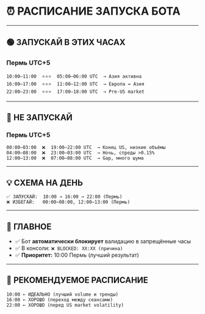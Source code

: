 # ⏰ РАСПИСАНИЕ ЗАПУСКА БОТА

---

## 🟢 ЗАПУСКАЙ В ЭТИХ ЧАСАХ

### Пермь UTC+5

```
10:00–11:00  ⭐⭐⭐  05:00–06:00 UTC  → Азия активна
16:00–17:00  ⭐⭐⭐  11:00–12:00 UTC  → Европа ↔ Азия
22:00–23:00  ⭐⭐⭐  17:00–18:00 UTC  → Pre-US market
```

---

## 🔴 НЕ ЗАПУСКАЙ

### Пермь UTC+5

```
00:00–03:00  ❌  19:00–22:00 UTC  → Конец US, низкие объёмы
04:00–08:00  ❌  23:00–03:00 UTC  → Ночь, спреды >0.15%
12:00–13:00  ❌  07:00–08:00 UTC  → Gap, много шума
```

---

## 💡 СХЕМА НА ДЕНЬ

```
✅ ЗАПУСКАЙ:  10:00 → 16:00 → 22:00 (Пермь)
❌ ИЗБЕГАЙ:   00:00–08:00, 12:00–13:00 (Пермь)
```

---

## 📌 ГЛАВНОЕ

- ✅ Бот **автоматически блокирует** валидацию в запрещённые часы
- ✅ В консоли: `❌ BLOCKED: XX:XX (причина)`
- ✅ **Приоритет:** 10:00 Пермь (лучший результат)

---

## 🎯 РЕКОМЕНДУЕМОЕ РАСПИСАНИЕ 

```
10:00 ← ИДЕАЛЬНО (лучший volume и тренды)
16:00 ← ХОРОШО (переход между сеансами)
22:00 ← ХОРОШО (перед US market volatility)
```